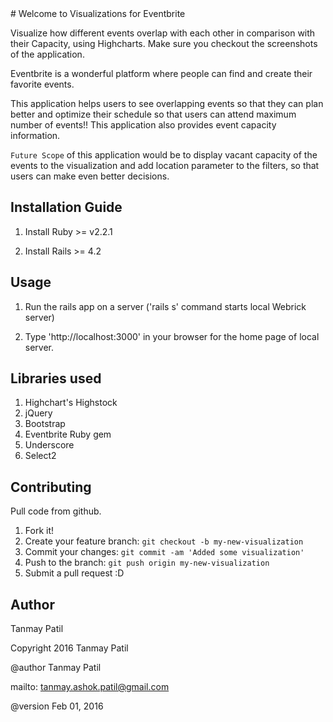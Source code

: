 <snippet>
  <content>
# Welcome to Visualizations for Eventbrite

Visualize how different events overlap with each other in comparison with their Capacity, using Highcharts.
Make sure you checkout the screenshots of the application.

Eventbrite is a wonderful platform where people can find and create their favorite events.

This application helps users to see overlapping events so that they can plan better and optimize their schedule so that users can attend maximum number of events!!
This application also provides event capacity information.

`Future Scope` of this application would be to display vacant capacity of the events to the visualization and add location parameter to the filters, so that users can make even better decisions.

## Installation Guide

1. Install Ruby >= v2.2.1

2. Install Rails >= 4.2

## Usage
1. Run the rails app on a server ('rails s' command starts local Webrick server)

2. Type 'http://localhost:3000' in your browser for the home page of local server.

## Libraries used
1. Highchart's Highstock
2. jQuery
3. Bootstrap
4. Eventbrite Ruby gem
5. Underscore
6. Select2

## Contributing

Pull code from github.

1. Fork it!
2. Create your feature branch: `git checkout -b my-new-visualization`
3. Commit your changes: `git commit -am 'Added some visualization'`
4. Push to the branch: `git push origin my-new-visualization`
5. Submit a pull request :D

## Author

Tanmay Patil


Copyright 2016 Tanmay Patil

@author   Tanmay Patil

mailto: tanmay.ashok.patil@gmail.com

@version Feb 01, 2016


</content>
</snippet>
